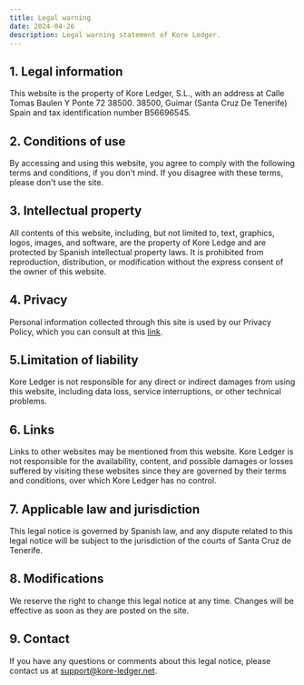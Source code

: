 ```yaml
---
title: Legal warning
date: 2024-04-26
description: Legal warning statement of Kore Ledger.
---
```


## 1. Legal information

This website is the property of Kore Ledger, S.L., with an address at Calle Tomas Baulen Y Ponte 72 38500. 38500, Guimar (Santa Cruz De Tenerife) Spain and tax identification number B56696545.

## 2. Conditions of use

By accessing and using this website, you agree to comply with the following terms and conditions, if you don't mind. If you disagree with these terms, please don't use the site.

## 3. Intellectual property

All contents of this website, including, but not limited to, text, graphics, logos, images, and software, are the property of Kore Ledge and are protected by Spanish intellectual property laws. It is prohibited from reproduction, distribution, or modification without the express consent of the owner of this website.

## 4. Privacy

Personal information collected through this site is used by our Privacy Policy, which you can consult at this [link](/docs/policies/privacy/).

## 5.Limitation of liability

Kore Ledger is not responsible for any direct or indirect damages from using this website, including data loss, service interruptions, or other technical problems.

## 6. Links

Links to other websites may be mentioned from this website. Kore Ledger is not responsible for the availability, content, and possible damages or losses suffered by visiting these websites since they are governed by their terms and conditions, over which Kore Ledger has no control.

## 7. Applicable law and jurisdiction

This legal notice is governed by Spanish law, and any dispute related to this legal notice will be subject to the jurisdiction of the courts of Santa Cruz de Tenerife.

## 8. Modifications

We reserve the right to change this legal notice at any time. Changes will be effective as soon as they are posted on the site.

## 9. Contact

If you have any questions or comments about this legal notice, please contact us at <support@kore-ledger.net>.
